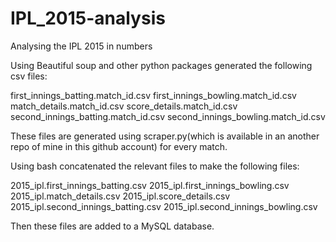 # IPL_2015-analysis
Analysing the IPL 2015 in numbers

Using Beautiful soup and other python packages generated the following csv files:

first_innings_batting.match_id.csv
first_innings_bowling.match_id.csv
match_details.match_id.csv
score_details.match_id.csv
second_innings_batting.match_id.csv
second_innings_bowling.match_id.csv

These files are generated using scraper.py(which is available in an another repo of mine in this github account) for every match.

Using bash concatenated the relevant files to make the following files:

2015_ipl.first_innings_batting.csv
2015_ipl.first_innings_bowling.csv
2015_ipl.match_details.csv
2015_ipl.score_details.csv
2015_ipl.second_innings_batting.csv
2015_ipl.second_innings_bowling.csv

Then these files are added to a MySQL database.


